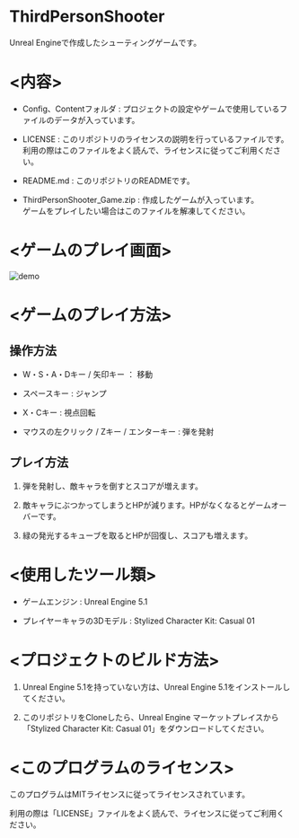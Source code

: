 # ThirdPersonShooter

Unreal Engineで作成したシューティングゲームです。 

# <内容>

- Config、Contentフォルダ : プロジェクトの設定やゲームで使用しているファイルのデータが入っています。

- LICENSE : このリポジトリのライセンスの説明を行っているファイルです。  
利用の際はこのファイルをよく読んで、ライセンスに従ってご利用ください。

- README.md : このリポジトリのREADMEです。

- ThirdPersonShooter_Game.zip : 作成したゲームが入っています。  
ゲームをプレイしたい場合はこのファイルを解凍してください。

# <ゲームのプレイ画面>

![demo](https://github.com/BraveDragon/ThirdPersonShooter/blob/master/DemoPlay.gif)

# <ゲームのプレイ方法>

## 操作方法

- W・S・A・Dキー / 矢印キー ： 移動

- スペースキー : ジャンプ

- X・Cキー : 視点回転

- マウスの左クリック / Zキー / エンターキー : 弾を発射

## プレイ方法

1. 弾を発射し、敵キャラを倒すとスコアが増えます。

1. 敵キャラにぶつかってしまうとHPが減ります。HPがなくなるとゲームオーバーです。

1. 緑の発光するキューブを取るとHPが回復し、スコアも増えます。

# <使用したツール類>

- ゲームエンジン : Unreal Engine 5.1 

- プレイヤーキャラの3Dモデル : Stylized Character Kit: Casual 01

# <プロジェクトのビルド方法>

1. Unreal Engine 5.1を持っていない方は、Unreal Engine 5.1をインストールしてください。

1. このリポジトリをCloneしたら、Unreal Engine マーケットプレイスから「Stylized Character Kit: Casual 01」をダウンロードしてください。

# <このプログラムのライセンス>
このプログラムはMITライセンスに従ってライセンスされています。

利用の際は「LICENSE」ファイルをよく読んで、ライセンスに従ってご利用ください。
